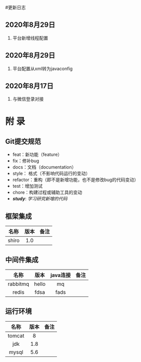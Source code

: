 #更新日志
## 2020年8月29日
1. 平台新增线程配置
## 2020年8月29日
1. 平台配置从xml转为javaconfig
## 2020年8月17日
1. 与微信登录对接

# 附 录
## Git提交规范
- feat：新功能（feature）
- fix：修补bug
- docs：文档（documentation）
- style： 格式（不影响代码运行的变动）
- refactor：重构（即不是新增功能，也不是修改bug的代码变动）
- test：增加测试
- chore：构建过程或辅助工具的变动
- **_study_**: _学习研究新增的代码_
## 框架集成
名称|版本|备注
:---:|:---:|:---:
shiro|1.0|

## 中间件集成

名称|版本|java连接|备注
:---:|:---:|:---:|:---:
rabbitmq|hello|mq
redis|fdsa|fads

## 运行环境
  名称|版本|备注
:---:|:---:|:---:
tomcat|8|
jdk|1.8|
mysql|5.6|


